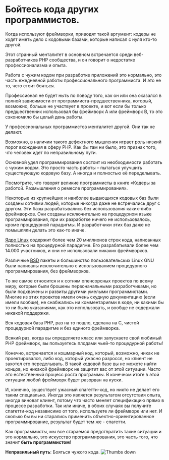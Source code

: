 # Бойтесь кода других программистов. #

Когда используют фреймворки, приводят такой аргумент: кодеры не ходят иметь дело с кодовыми базами, которые написал с нуля кто-то другой. 

Этот странный менталитет в основном встречается среди веб-разработчиков PHP сообщества, и он говорит о недостатке профессионализма и опыта. 

Работа с чужим кодом при разработке приложений это нормально, это часть ежедневной работы профессионального программиста. И это не то, чего стоит бояться.

Профессионал не будет ныть по поводу того, как он или она  оказался в полной зависимости от программиста-предшественника, который, возможно, больше не участвует в проекте, и вот если бы только предшественник использовал бы фреймворк А или фреймворк B, то это сэкономило бы целый день работы.

У профессиональных программистов менталитет другой. Они так не делают.

Возможно, в наличии такого дефектного мышления играет роль низкий порог вхождения в сферу PHP. Как бы там ни было, это признак того, что человек идет по неправильному пути.

Основной удел программирования состоит из необходимости работать с чужим кодом. Это просто часть работы – пытаться улучшить существующую кодовую базу. А иногда и полностью её переделывать.

Посмотрите, что говорят великие программисты в книге «Кодеры за работой. Размышления о ремесле программирования».

Некоторые из крупнейших и наиболее выдающихся кодовых баз были созданы сотнями людей, которые никогда даже не встречались друг с другом. Эти базы разрабатывались без использования каких-либо фреймворков. Они созданы исключительно на процедурном языке программирования, при их разработке ничего не использовалось, кроме процедурной парадигмы. И разработчики этих баз даже не помышляли делать это как-то иначе.

[Ядро Linux](https://www.kernel.org/) содержит более чем 20 миллионов строк кода, написанных полностью на процедурной парадигме. Его разрабатывали более чем 14.000 участников, и они не использовали никаких фреймворков. 

Различные [BSD](https://en.wikipedia.org/wiki/Berkeley_Software_Distribution) пакеты и большинство пользовательских Linux GNU были написаны исключительно с использованием процедурного программирования, без фреймворков.

То же самое относится и к сотням опенсорсных проектов по всему миру, которые были брошены первоначальными разработчиками, но были подхвачены и развиты другими умелыми программистами. Многие из этих проектов имели очень скудную документацию (если имели вообще), не снабжались ни комментариями в коде, ни какими бы то ни было указаниями, как это использовать, и вообще не содержали никакой поддержки.

Вся кодовая база PHP, раз на то пошло, сделана на C, чистой процедурной парадигме и без единого фреймворка.

Всякий раз, когда вы определяете класс или запускаете свой любимый PHP фреймворк, вы пользуетесь плодами чьей-то процедурной работы!

Конечно, встречается и кошмарный код, который, возможно, никак не проектировался, либо код, который ужасно разросся, но клиент не захотел его переделывать. В такой кодовой базе вы не можете найти концов, но никакой фреймворк не защитит вас от этой ситуации. Часто это естественный процесс роста программы. В конечном итоге в этой ситуации любой фреймворк будет разорван на куски.

И, конечно, существует ужасный спагетти-код, но никто не делает его таким специально. Иногда это является результатом отсутствия опыта, иногда виноват клиент, потому что часто меняет спецификацию прямо в процессе разработки. Так или иначе, в обоих случаях вы получите спагетти-код независимо от того, используете ли фреймворк или нет. И сколько бы вы ни старались применить объектно-ориентированное программирование, результат будет тем же - спагетти.

Как программисты, мы все стараемся предотвратить такие ситуации и это нормально, это искусство программирования, это часть того, что значит **быть программистом**!

**Неправильный путь**: Бояться чужого кода. ![Thumbs down](/img/thumbs-down.png)

